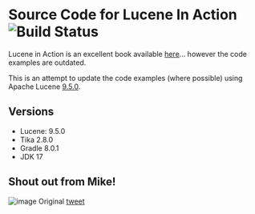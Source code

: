 # Source Code for Lucene In Action ![Build Status](https://github.com/shaikhu/lucene_in_action/actions/workflows/main.yml/badge.svg)

Lucene in Action is an excellent book available [here](https://www.manning.com/books/lucene-in-action-second-edition)... however the code examples are outdated.

This is an attempt to update the code examples (where possible) using Apache Lucene [9.5.0](https://lucene.apache.org/core/9_5_0/).

## Versions

- Lucene: 9.5.0
- Tika 2.8.0
- Gradle 8.0.1
- JDK 17

## Shout out from Mike!
![image](shout_out.png)
Original [tweet](https://twitter.com/mikemccand/status/1663855254545346561?s=20)
